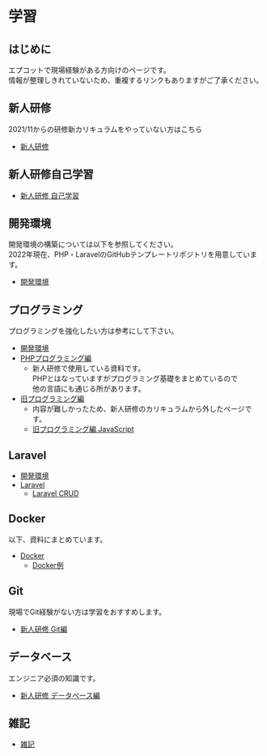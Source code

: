 # 学習

## はじめに

エプコットで現場経験がある方向けのページです。  
情報が整理しきれていないため、重複するリンクもありますがご了承ください。

## 新人研修

2021/11からの研修新カリキュラムをやっていない方はこちら

- [新人研修](./../training/index.md)

## 新人研修自己学習

- [新人研修 自己学習](./../self-learning/index.md)

## 開発環境

開発環境の構築については以下を参照してください。  
2022年現在、PHP・LaravelのGitHubテンプレートリポジトリを用意しています。

- [開発環境](./../environments/index.md)

## プログラミング

プログラミングを強化したい方は参考にして下さい。

- [開発環境](./../environments/index.md)
- [PHPプログラミング編](./../training/programming/php/index.md)
  - 新人研修で使用している資料です。  
    PHPとはなっていますがプログラミング基礎をまとめているので  
    他の言語にも通じる所があります。
- [旧プログラミング編](./../training/programming/index.md)
  - 内容が難しかったため、新人研修のカリキュラムから外したページです。
  - [旧プログラミング編 JavaScript](./../training/programming/js/index.md)

## Laravel

- [開発環境](./../environments/index.md)
- [Laravel](./../training/laravel/index.md)
  - [Laravel CRUD](./../training/laravel/crud/index.md)

## Docker

以下、資料にまとめています。

- [Docker](./../training/docker/index.md)
  - [Docker例](./../training/docker/example/index.md)

## Git

現場でGit経験がない方は学習をおすすめします。

- [新人研修 Git編](./../training/git/index.md)

## データベース

エンジニア必須の知識です。

- [新人研修 データベース編](./../training/training.md#データベース編)

## 雑記

- [雑記](./../notes/index.md)
